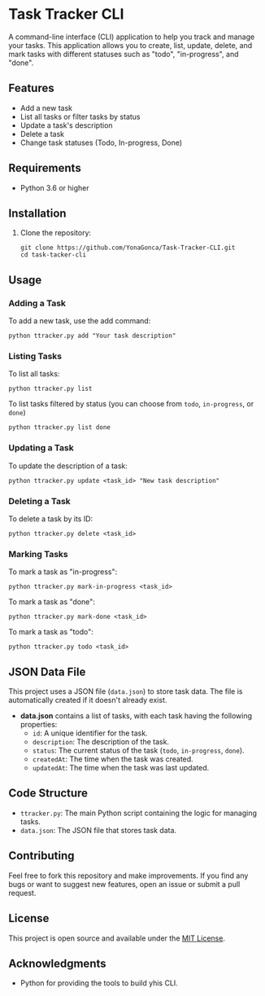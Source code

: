 # Task Tracker CLI

A command-line interface (CLI) application to help you track and manage your tasks. This application allows you to create, list, update, delete, and mark tasks with different statuses such as "todo", "in-progress", and "done".

## Features

- Add a new task
- List all tasks or filter tasks by status
- Update a task's description
- Delete a task
- Change task statuses (Todo, In-progress, Done)

## Requirements

- Python 3.6 or higher

## Installation

1. Clone the repository:

   ```
   git clone https://github.com/YonaGonca/Task-Tracker-CLI.git
   cd task-tacker-cli
    ```

## Usage

### Adding a Task

To add a new task, use the add command:

```
python ttracker.py add "Your task description"
```

### Listing Tasks

To list all tasks:

```
python ttracker.py list
```

To list tasks filtered by status (you can choose from `todo`, `in-progress`, or `done`)

```
python ttracker.py list done
```

### Updating a Task

To update the description of a task:

```
python ttracker.py update <task_id> "New task description"
```

### Deleting a Task

To delete a task by its ID:

```
python ttracker.py delete <task_id>
```

### Marking Tasks

To mark a task as "in-progress":

```
python ttracker.py mark-in-progress <task_id>
```

To mark a task as "done":

```
python ttracker.py mark-done <task_id>
```

To mark a task as "todo":

```
python ttracker.py todo <task_id>
```

## JSON Data File

This project uses a JSON file (`data.json`) to store task data. The file is automatically created if it doesn't already exist.

- **data.json** contains a list of tasks, with each task having the following properties:
  - `id`: A unique identifier for the task.
  - `description`: The description of the task.
  - `status`: The current status of the task (`todo`, `in-progress`, `done`).
  - `createdAt`: The time when the task was created.
  - `updatedAt`: The time when the task was last updated.

## Code Structure

- `ttracker.py`: The main Python script containing the logic for managing tasks.
- `data.json`: The JSON file that stores task data.

## Contributing

Feel free to fork this repository and make improvements. If you find any bugs or want to suggest new features, open an issue or submit a pull request.

## License

This project is open source and available under the [MIT License](LICENSE).

## Acknowledgments

- Python for providing the tools to build yhis CLI.

